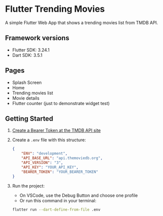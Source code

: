 # Flutter Trending Movies

A simple Flutter Web App that shows a trending movies list from TMDB API.

## Framework versions

- Flutter SDK: 3.24.1
- Dart SDK: 3.5.1

## Pages

- Splash Screen
- Home
- Trending movies list
- Movie details
- Flutter counter (just to demonstrate widget test)

## Getting Started

1. [Create a Bearer Token at the TMDB API site](https://www.themoviedb.org/settings/api)
2. Create a `.env` file with this structure:

    ```json
    {
        "ENV": "development",
        "API_BASE_URL": "api.themoviedb.org",
        "API_VERSION": "3",
        "API_KEY": "YOUR_API_KEY",
        "BEARER_TOKEN": "YOUR_BEARER_TOKEN"
    }
    ```

3. Run the project:
    - On VSCode, use the Debug Button and choose one profile
    - Or run this command in your terminal:
    
    ```sh
    flutter run --dart-define-from-file .env
    ```
